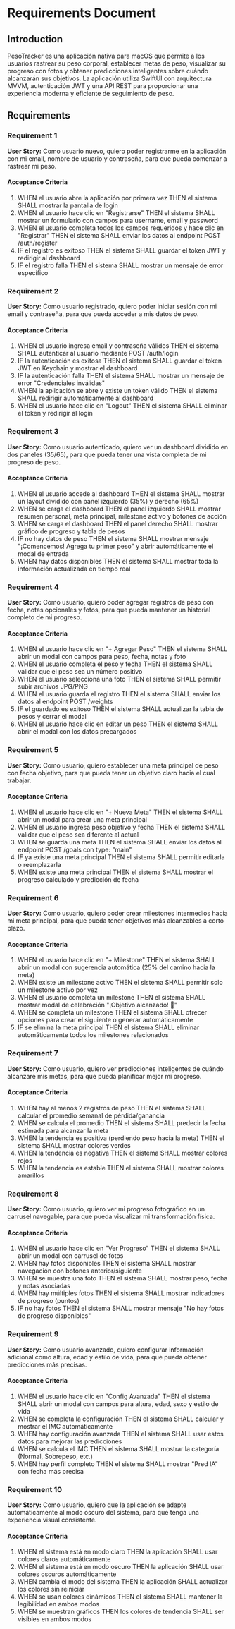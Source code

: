 # Requirements Document

## Introduction

PesoTracker es una aplicación nativa para macOS que permite a los usuarios rastrear su peso corporal, establecer metas de peso, visualizar su progreso con fotos y obtener predicciones inteligentes sobre cuándo alcanzarán sus objetivos. La aplicación utiliza SwiftUI con arquitectura MVVM, autenticación JWT y una API REST para proporcionar una experiencia moderna y eficiente de seguimiento de peso.

## Requirements

### Requirement 1

**User Story:** Como usuario nuevo, quiero poder registrarme en la aplicación con mi email, nombre de usuario y contraseña, para que pueda comenzar a rastrear mi peso.

#### Acceptance Criteria

1. WHEN el usuario abre la aplicación por primera vez THEN el sistema SHALL mostrar la pantalla de login
2. WHEN el usuario hace clic en "Registrarse" THEN el sistema SHALL mostrar un formulario con campos para username, email y password
3. WHEN el usuario completa todos los campos requeridos y hace clic en "Registrar" THEN el sistema SHALL enviar los datos al endpoint POST /auth/register
4. IF el registro es exitoso THEN el sistema SHALL guardar el token JWT y redirigir al dashboard
5. IF el registro falla THEN el sistema SHALL mostrar un mensaje de error específico

### Requirement 2

**User Story:** Como usuario registrado, quiero poder iniciar sesión con mi email y contraseña, para que pueda acceder a mis datos de peso.

#### Acceptance Criteria

1. WHEN el usuario ingresa email y contraseña válidos THEN el sistema SHALL autenticar al usuario mediante POST /auth/login
2. IF la autenticación es exitosa THEN el sistema SHALL guardar el token JWT en Keychain y mostrar el dashboard
3. IF la autenticación falla THEN el sistema SHALL mostrar un mensaje de error "Credenciales inválidas"
4. WHEN la aplicación se abre y existe un token válido THEN el sistema SHALL redirigir automáticamente al dashboard
5. WHEN el usuario hace clic en "Logout" THEN el sistema SHALL eliminar el token y redirigir al login

### Requirement 3

**User Story:** Como usuario autenticado, quiero ver un dashboard dividido en dos paneles (35/65), para que pueda tener una vista completa de mi progreso de peso.

#### Acceptance Criteria

1. WHEN el usuario accede al dashboard THEN el sistema SHALL mostrar un layout dividido con panel izquierdo (35%) y derecho (65%)
2. WHEN se carga el dashboard THEN el panel izquierdo SHALL mostrar resumen personal, meta principal, milestone activo y botones de acción
3. WHEN se carga el dashboard THEN el panel derecho SHALL mostrar gráfico de progreso y tabla de pesos
4. IF no hay datos de peso THEN el sistema SHALL mostrar mensaje "¡Comencemos! Agrega tu primer peso" y abrir automáticamente el modal de entrada
5. WHEN hay datos disponibles THEN el sistema SHALL mostrar toda la información actualizada en tiempo real

### Requirement 4

**User Story:** Como usuario, quiero poder agregar registros de peso con fecha, notas opcionales y fotos, para que pueda mantener un historial completo de mi progreso.

#### Acceptance Criteria

1. WHEN el usuario hace clic en "+ Agregar Peso" THEN el sistema SHALL abrir un modal con campos para peso, fecha, notas y foto
2. WHEN el usuario completa el peso y fecha THEN el sistema SHALL validar que el peso sea un número positivo
3. WHEN el usuario selecciona una foto THEN el sistema SHALL permitir subir archivos JPG/PNG
4. WHEN el usuario guarda el registro THEN el sistema SHALL enviar los datos al endpoint POST /weights
5. IF el guardado es exitoso THEN el sistema SHALL actualizar la tabla de pesos y cerrar el modal
6. WHEN el usuario hace clic en editar un peso THEN el sistema SHALL abrir el modal con los datos precargados

### Requirement 5

**User Story:** Como usuario, quiero establecer una meta principal de peso con fecha objetivo, para que pueda tener un objetivo claro hacia el cual trabajar.

#### Acceptance Criteria

1. WHEN el usuario hace clic en "+ Nueva Meta" THEN el sistema SHALL abrir un modal para crear una meta principal
2. WHEN el usuario ingresa peso objetivo y fecha THEN el sistema SHALL validar que el peso sea diferente al actual
3. WHEN se guarda una meta THEN el sistema SHALL enviar los datos al endpoint POST /goals con type: "main"
4. IF ya existe una meta principal THEN el sistema SHALL permitir editarla o reemplazarla
5. WHEN existe una meta principal THEN el sistema SHALL mostrar el progreso calculado y predicción de fecha

### Requirement 6

**User Story:** Como usuario, quiero poder crear milestones intermedios hacia mi meta principal, para que pueda tener objetivos más alcanzables a corto plazo.

#### Acceptance Criteria

1. WHEN el usuario hace clic en "+ Milestone" THEN el sistema SHALL abrir un modal con sugerencia automática (25% del camino hacia la meta)
2. WHEN existe un milestone activo THEN el sistema SHALL permitir solo un milestone activo por vez
3. WHEN el usuario completa un milestone THEN el sistema SHALL mostrar modal de celebración "¡Objetivo alcanzado! 🎉"
4. WHEN se completa un milestone THEN el sistema SHALL ofrecer opciones para crear el siguiente o generar automáticamente
5. IF se elimina la meta principal THEN el sistema SHALL eliminar automáticamente todos los milestones relacionados

### Requirement 7

**User Story:** Como usuario, quiero ver predicciones inteligentes de cuándo alcanzaré mis metas, para que pueda planificar mejor mi progreso.

#### Acceptance Criteria

1. WHEN hay al menos 2 registros de peso THEN el sistema SHALL calcular el promedio semanal de pérdida/ganancia
2. WHEN se calcula el promedio THEN el sistema SHALL predecir la fecha estimada para alcanzar la meta
3. WHEN la tendencia es positiva (perdiendo peso hacia la meta) THEN el sistema SHALL mostrar colores verdes
4. WHEN la tendencia es negativa THEN el sistema SHALL mostrar colores rojos
5. WHEN la tendencia es estable THEN el sistema SHALL mostrar colores amarillos

### Requirement 8

**User Story:** Como usuario, quiero ver mi progreso fotográfico en un carrusel navegable, para que pueda visualizar mi transformación física.

#### Acceptance Criteria

1. WHEN el usuario hace clic en "Ver Progreso" THEN el sistema SHALL abrir un modal con carrusel de fotos
2. WHEN hay fotos disponibles THEN el sistema SHALL mostrar navegación con botones anterior/siguiente
3. WHEN se muestra una foto THEN el sistema SHALL mostrar peso, fecha y notas asociadas
4. WHEN hay múltiples fotos THEN el sistema SHALL mostrar indicadores de progreso (puntos)
5. IF no hay fotos THEN el sistema SHALL mostrar mensaje "No hay fotos de progreso disponibles"

### Requirement 9

**User Story:** Como usuario avanzado, quiero configurar información adicional como altura, edad y estilo de vida, para que pueda obtener predicciones más precisas.

#### Acceptance Criteria

1. WHEN el usuario hace clic en "Config Avanzada" THEN el sistema SHALL abrir un modal con campos para altura, edad, sexo y estilo de vida
2. WHEN se completa la configuración THEN el sistema SHALL calcular y mostrar el IMC automáticamente
3. WHEN hay configuración avanzada THEN el sistema SHALL usar estos datos para mejorar las predicciones
4. WHEN se calcula el IMC THEN el sistema SHALL mostrar la categoría (Normal, Sobrepeso, etc.)
5. WHEN hay perfil completo THEN el sistema SHALL mostrar "Pred IA" con fecha más precisa

### Requirement 10

**User Story:** Como usuario, quiero que la aplicación se adapte automáticamente al modo oscuro del sistema, para que tenga una experiencia visual consistente.

#### Acceptance Criteria

1. WHEN el sistema está en modo claro THEN la aplicación SHALL usar colores claros automáticamente
2. WHEN el sistema está en modo oscuro THEN la aplicación SHALL usar colores oscuros automáticamente
3. WHEN cambia el modo del sistema THEN la aplicación SHALL actualizar los colores sin reiniciar
4. WHEN se usan colores dinámicos THEN el sistema SHALL mantener la legibilidad en ambos modos
5. WHEN se muestran gráficos THEN los colores de tendencia SHALL ser visibles en ambos modos